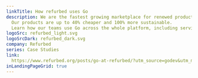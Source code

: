 ```yaml
---
linkTitle: How refurbed uses Go
description: We are the fastest growing marketplace for renewed products in German-speaking countries.
  Our products are up to 40% cheaper and 100% more sustainable.
  Learn how our teams use Go across the whole platform, including services, event processing and public frontend.
logoSrc: refurbed_light.svg
logoSrcDark: refurbed_dark.svg
company: Refurbed
series: Case Studies
link:
  https://www.refurbed.org/posts/go-at-refurbed/?utm_source=godev&utm_medium=referral
inLandingPageGrid: true
---
```

